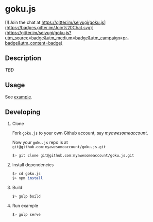 # goku.js

[![Join the chat at https://gitter.im/seiyugi/goku.js](https://badges.gitter.im/Join%20Chat.svg)](https://gitter.im/seiyugi/goku.js?utm_source=badge&utm_medium=badge&utm_campaign=pr-badge&utm_content=badge)


## Description

*TBD*


## Usage

See [example](https://github.com/seiyugi/goku.js/tree/master/example).


## Developing

1. Clone
    
    Fork `goku.js` to your own Github account, say *myawesomeaccount*.
    
    Now your `goku.js` repo is at `git@github.com:myawesomeaccount/goku.js.git`
    
    ```sh
    $> git clone git@github.com:myawesomeaccount/goku.js.git
    ```
2. Install dependencies
    ```sh
    $> cd goku.js
    $> npm install
    ```

3. Build
    ```sh
    $> gulp build
    ```

4. Run example
    ```sh
    $> gulp serve
    ```
